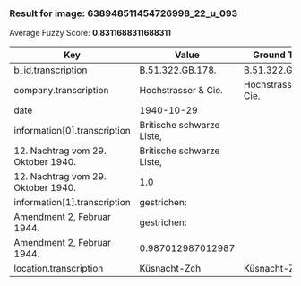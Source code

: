 ### Result for image: 638948511454726998_22_u_093
Average Fuzzy Score: **0.8311688311688311**
<small>

| Key | Value | Ground Truth | Score |
| --- | --- | --- | --- |
| b_id.transcription | B.51.322.GB.178. | B.51.322.GB.178. | 1.0 |
| company.transcription | Hochstrasser & Cie. | Hochstrasser & Cie. | 1.0 |
| date | 1940-10-29 |  | 0.0 |
| information[0].transcription | Britische schwarze Liste,
12. Nachtrag vom 29. Oktober 1940. | Britische schwarze Liste,
12. Nachtrag vom 29. Oktober 1940. | 1.0 |
| information[1].transcription | gestrichen: 
Amendment 2, Februar 1944. | gestrichen:
Amendment 2, Februar 1944. | 0.987012987012987 |
| location.transcription | Küsnacht-Zch | Küsnacht-Zch | 1.0 |

</small>
